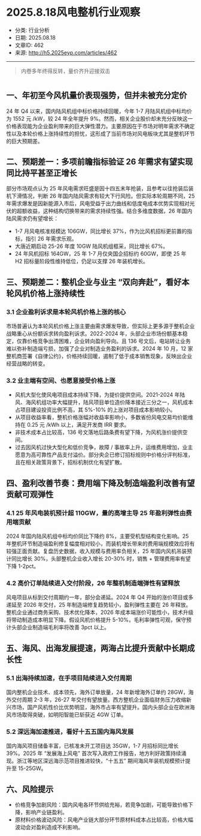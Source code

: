 # 2025.8.18风电整机行业观察

- 分类: 行业分析
- 日期: 2025.08.18
- 文章ID: 462
- 来源: http://h5.2025eyp.com/articles/462

---

> 内卷多年终得反转，量价齐升迎接双击

# 

## 一、年初至今风机量价表现强势，但并未被充分定价

24 年 Q4 以来，国内陆风机组中标价格持续回暖，今年 1-7 月陆风机组中标均价为 1552 元 /kW，较 24 年全年提升 9%。然而，相关企业股价却未充分反映这一价格表现能为企业盈利带来的巨大弹性潜力。主要原因在于市场对明年需求不确定性以及本轮价格上涨持续性的担忧，这形成了当前市场对风电板块尤其是整机环节的巨大预期差。

## 二、预期差一：多项前瞻指标验证 26 年需求有望实现同比持平甚至正增长

部分市场观点认为 25 年风电需求旺盛是因十四五末年抢装，且参考以往抢装后装机下滑情况，判断 26 年国内陆风需求有较大下行风险。但实际本轮周期不同，25 年需求爆发是因新能源入市后，风电受益于出力曲线和低度电成本优势实现相对光伏的超额收益，这种结构切换带来的需求持续性强。结合多维度数据，26 年国内陆风需求仍有望增长：

- 1-7 月风电核准规模达 106GW，同比增长 37%，作为比风机招标更前置的指标，指引 26 年需求乐观。
- 大唐近期启动 25-26 年度 10GW 陆风机组框采，同比增长 67%。
- 24 年风机招标 164GW，25 年 1-7 月仅央国企招标约 60GW，即使 25 年 H2 招标量阶段性维持低位，仍足以支撑 26 年装机增长。

## 三、预期差二：整机企业与业主 “双向奔赴”，看好本轮风机价格上涨持续性

### 3.1 企业盈利诉求是本轮风机价格上涨的核心

市场普遍认为本轮风机价格上涨主要由需求爆发导致，但实际上更多源于整机企业战略重心从份额诉求转向盈利诉求。2022-2024 年，头部企业市场份额基本稳定，仅靠价格竞争出清困难，企业转向盈利导向。且 136 号文后，电站转让业务难以弥补制造端亏损，加强了企业对制造业务盈利的诉求。2024 年 10 月，12 家整机商签署《自律公约》，价格持续回暖，遏制了低于成本销售现象，反映出企业经营战略的转变。

### 3.2 业主端有空间、也愿意接受价格上涨

- 风机大型化使风电项目成本持续下降，为提价提供空间。2021-2024 年陆风、海风机组功率大幅提升，陆风项目单位造价降本接近三分之一，风机成本占项目建设投资比例不高，其 5%-10% 的上涨对项目成本影响较小。
- 从项目收益率看，整机价格涨幅对收益率影响小，多数省份风电交易均价能维持在 0.25 元 /kWh 以上，满足开发商 IRR 要求。
- 非技术成本占比较高，136 号文落地后路条费有望下降，为风机涨价提供空间。
- 过去因风机过快大型化和低价竞争，故障 / 事故率上升，运维费用增加，业主愿意为高可靠性产品支付溢价。部分央企已修订招标规则中价格分评判标准，且在相关政策背景下，招标机制优化有望扩散。

## 四、盈利改善节奏：费用端下降及制造端盈利改善有望贡献可观弹性

### 4.1 25 年风电装机预计超 110GW，量的高增主导 25 年盈利弹性由费用端贡献

2024 年国内陆风机组中标均价同比下降约 8%，主要受机型结构变化影响。25 年整机环节制造端盈利修复幅度相对较小，而装机增长带来的费用端规模效应将有较强正面贡献。复盘历史数据，收入规模与费用率负相关，25 年国内风机吊装预计同比增长 30%，头部整机企业收入增长 20-30% 时，销售 + 管理费用率有望下降 1-2pct。

### 4.2 高价订单陆续进入交付阶段，26 年整机制造端弹性有望释放

风电项目从标到交付周期约一年，部分会递延。2024 年 Q4 开始的涨价项目或多递延至 2026 年交付，25 年制造端修复趋势较小，盈利弹性主要在 26 年释放。整机企业通过商务采购、技术优化降本，2026 年成本端涨价可能性小，技术升级将带动制造成本明显下降。假设风机价格提升 5-10%，毛利率弹性可观，保守预计头部企业制造端毛利率将改善 3pct 以上。

## 五、海风、出海发展提速，两海占比提升贡献中长期成长性

### 5.1 出海持续加速，在手项目陆续进入交付周期

国内整机企业技术、成本领先，海外订单放量，24 年新增海外订单约 28GW，海外交付周期 2-3 年，26-27 年交付有望放量。西方整机企业面临财务压力收缩新兴市场，国产风机性价比优势明显，海外市占率有望提升。国内头部企业在欧洲海风市场取得突破，如明阳智能已斩获近 4GW 订单。

### 5.2 深远海加速推进，看好十五五国内海风发展

国内海风项目储备丰富，已核准未开工项目达 35GW，1-7 月招标同比增长 39%。2025 年 “发展海上风电” 首次写入政府工作报告，地方利好政策持续涌现。浙江等地区深远海示范项目推进较快，“十五五” 期间海风年装机规模预计提升至 15-25GW。

## 六、风险提示

- 价格竞争加剧风险：国内风电各环节供给充裕，若竞争加剧，可能导致价格下降，影响产业链盈利。
- 原材料价格波动风险：风电产业链大部分环节原材料成本占比较高，价格大幅波动会对盈利造成不利影响。
